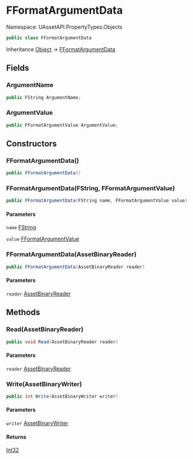 # FFormatArgumentData

Namespace: UAssetAPI.PropertyTypes.Objects

```csharp
public class FFormatArgumentData
```

Inheritance [Object](https://docs.microsoft.com/en-us/dotnet/api/system.object) → [FFormatArgumentData](./uassetapi.propertytypes.objects.fformatargumentdata.md)

## Fields

### **ArgumentName**

```csharp
public FString ArgumentName;
```

### **ArgumentValue**

```csharp
public FFormatArgumentValue ArgumentValue;
```

## Constructors

### **FFormatArgumentData()**

```csharp
public FFormatArgumentData()
```

### **FFormatArgumentData(FString, FFormatArgumentValue)**

```csharp
public FFormatArgumentData(FString name, FFormatArgumentValue value)
```

#### Parameters

`name` [FString](./uassetapi.unrealtypes.fstring.md)<br>

`value` [FFormatArgumentValue](./uassetapi.propertytypes.objects.fformatargumentvalue.md)<br>

### **FFormatArgumentData(AssetBinaryReader)**

```csharp
public FFormatArgumentData(AssetBinaryReader reader)
```

#### Parameters

`reader` [AssetBinaryReader](./uassetapi.assetbinaryreader.md)<br>

## Methods

### **Read(AssetBinaryReader)**

```csharp
public void Read(AssetBinaryReader reader)
```

#### Parameters

`reader` [AssetBinaryReader](./uassetapi.assetbinaryreader.md)<br>

### **Write(AssetBinaryWriter)**

```csharp
public int Write(AssetBinaryWriter writer)
```

#### Parameters

`writer` [AssetBinaryWriter](./uassetapi.assetbinarywriter.md)<br>

#### Returns

[Int32](https://docs.microsoft.com/en-us/dotnet/api/system.int32)<br>
